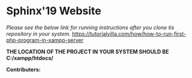 # Sphinx'19 Website

*Please see the below link for running instructions after you clone tis repository in your system.*
https://tutorialvilla.com/how/how-to-run-first-php-program-in-xampp-server

**THE LOCATION OF THE PROJECT IN YOUR SYSTEM SHOULD BE C:/xampp/htdocs/**

**Contributers:**

